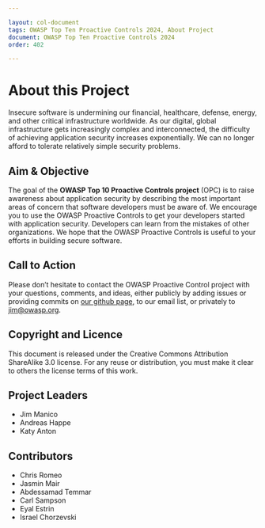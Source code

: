 ```yaml
---

layout: col-document
tags: OWASP Top Ten Proactive Controls 2024, About Project
document: OWASP Top Ten Proactive Controls 2024
order: 402

---
```


# About this Project
Insecure software is undermining our financial, healthcare, defense, energy, and other critical infrastructure worldwide. As our digital, global infrastructure gets increasingly complex and interconnected, the difficulty of achieving application security increases exponentially. We can no longer afford to tolerate relatively simple security problems.

## Aim & Objective
The goal of the **OWASP Top 10 Proactive Controls project** (OPC) is to raise awareness about application security by describing the most important areas of concern that software developers must be aware of. We encourage you to use the OWASP Proactive Controls to get your developers started with application security. Developers can learn from the mistakes of other organizations. We hope that the OWASP Proactive Controls is useful to your efforts in building secure software.

## Call to Action  
Please don’t hesitate to contact the OWASP Proactive Control project with your questions, comments, and ideas, either publicly by adding issues or providing commits on [our github page](https://github.com/OWASP/www-project-proactive-controls), to our email list, or privately to [jim@owasp.org](mailto:jim@owasp.org).

## Copyright and Licence
This document is released under the Creative Commons Attribution ShareAlike 3.0 license. For any reuse or distribution, you must make it clear to others the license terms of this work.

## Project Leaders  

* Jim Manico 
* Andreas Happe
* Katy Anton 
 

## Contributors

* Chris Romeo 
* Jasmin Mair
* Abdessamad Temmar
* Carl Sampson
* Eyal Estrin
* Israel Chorzevski
  
   

